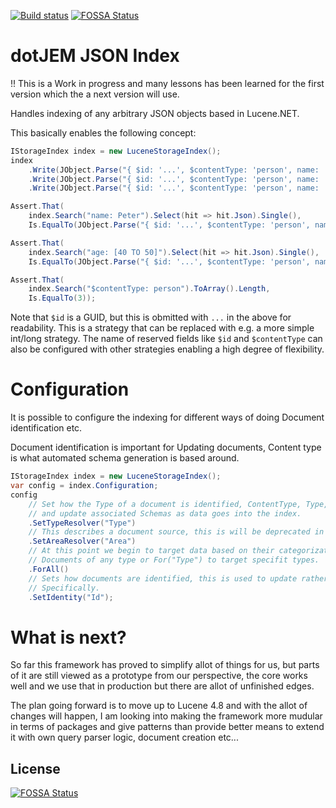 [![Build status](https://ci.appveyor.com/api/projects/status/y64ia7mb9e3uxks3/branch/master?svg=true)](https://ci.appveyor.com/project/jeme/json-index/branch/master)
[![FOSSA Status](https://app.fossa.com/api/projects/git%2Bgithub.com%2FdotJEM%2Fjson-index.svg?type=shield)](https://app.fossa.com/projects/git%2Bgithub.com%2FdotJEM%2Fjson-index?ref=badge_shield)

dotJEM JSON Index
=================

!! This is a Work in progress and many lessons has been learned for the first version which the a next version will use.

Handles indexing of any arbitrary JSON objects based in Lucene.NET.

This basically enables the following concept:

```C#
IStorageIndex index = new LuceneStorageIndex();
index
    .Write(JObject.Parse("{ $id: '...', $contentType: 'person', name: 'Peter', age: 20 }"))
    .Write(JObject.Parse("{ $id: '...', $contentType: 'person', name: 'Lars', age: 30 }"))
    .Write(JObject.Parse("{ $id: '...', $contentType: 'person', name: 'John', age: 42 }"));

Assert.That(
    index.Search("name: Peter").Select(hit => hit.Json).Single(),
    Is.EqualTo(JObject.Parse("{ $id: '...', $contentType: 'person', name: 'Peter', age: 20 }")));

Assert.That(
    index.Search("age: [40 TO 50]").Select(hit => hit.Json).Single(),
    Is.EqualTo(JObject.Parse("{ $id: '...', $contentType: 'person', name: 'John', age: 42 }")));

Assert.That(
    index.Search("$contentType: person").ToArray().Length,
    Is.EqualTo(3));
```

Note that `$id` is a GUID, but this is obmitted with `...` in the above for readability. This is a strategy that can be replaced with e.g. a more simple int/long strategy. The name of reserved fields like `$id` and `$contentType` can also be configured with other strategies enabling a high degree of flexibility.


Configuration
=============

It is possible to configure the indexing for different ways of doing Document identification etc.

Document identification is important for Updating documents, Content type is what automated schema generation is based around.

```C#
IStorageIndex index = new LuceneStorageIndex();
var config = index.Configuration;
config
    // Set how the Type of a document is identified, ContentType, Type, SchemaType or similar, this is used to categorize data
    // and update associated Schemas as data goes into the index.
    .SetTypeResolver("Type")
    // This describes a document source, this is will be deprecated in the future.
    .SetAreaResolver("Area")
    // At this point we begin to target data based on their categorization (Type), we can use "ForAll" to say that this goes for all
    // Documents of any type or For("Type") to target specifit types.
    .ForAll()
    // Sets how documents are identified, this is used to update rather than add documents when they are allready in the index.
    // Specifically.
    .SetIdentity("Id");
```

What is next?
=============

So far this framework has proved to simplify allot of things for us, but parts of it are still viewed as a prototype from our perspective, the core works well and we use that in production but there are allot of unfinished edges.

The plan going forward is to move up to Lucene 4.8 and with the allot of changes will happen, I am looking into making the framework more mudular in terms of packages and give patterns than provide better means to extend it with own query parser logic, document creation etc...


## License
[![FOSSA Status](https://app.fossa.com/api/projects/git%2Bgithub.com%2FdotJEM%2Fjson-index.svg?type=large)](https://app.fossa.com/projects/git%2Bgithub.com%2FdotJEM%2Fjson-index?ref=badge_large)
